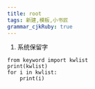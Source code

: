 ```yaml
---
title: root 
tags: 新建,模板,小书匠
grammar_cjkRuby: true
---
```



1. 系统保留字
```
from keyword import kwlist
print(kwlist)
for i in kwlist:
	print(i)
```

